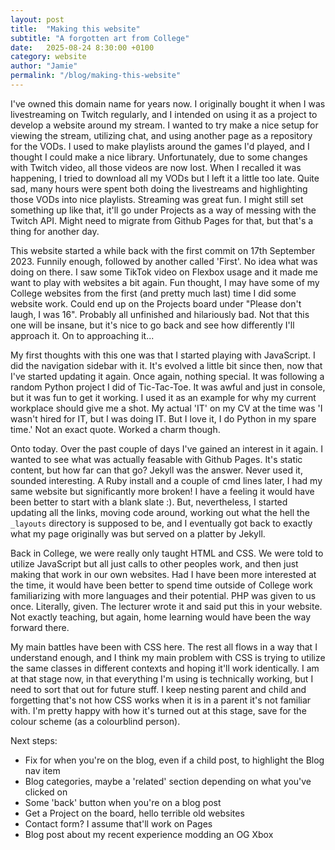 ```yaml
---
layout: post
title:  "Making this website"
subtitle: "A forgotten art from College"
date:   2025-08-24 8:30:00 +0100
category: website
author: "Jamie"
permalink: "/blog/making-this-website"
---
```


I've owned this domain name for years now. I originally bought it when I was livestreaming on Twitch regularly, and I intended on using it as a project to develop a website around my stream. I wanted to try make a nice setup for viewing the stream, utilizing chat, and using another page as a repository for the VODs. I used to make playlists around the games I'd played, and I thought I could make a nice library. Unfortunately, due to some changes with Twitch video, all those videos are now lost. When I recalled it was happening, I tried to download all my VODs but I left it a little too late. Quite sad, many hours were spent both doing the livestreams and highlighting those VODs into nice playlists. Streaming was great fun. I might still set something up like that, it'll go under Projects as a way of messing with the Twitch API. Might need to migrate from Github Pages for that, but that's a thing for another day.

This website started a while back with the first commit on 17th September 2023. Funnily enough, followed by another called 'First'. No idea what was doing on there. I saw some TikTok video on Flexbox usage and it made me want to play with websites a bit again. Fun thought, I may have some of my College websites from the first (and pretty much last) time I did some website work. Could end up on the Projects board under "Please don't laugh, I was 16". Probably all unfinished and hilariously bad. Not that this one will be insane, but it's nice to go back and see how differently I'll approach it. On to approaching it...

My first thoughts with this one was that I started playing with JavaScript. I did the navigation sidebar with it. It's evolved a little bit since then, now that I've started updating it again. Once again, nothing special. It was following a random Python project I did of Tic-Tac-Toe. It was awful and just in console, but it was fun to get it working. I used it as an example for why my current workplace should give me a shot. My actual 'IT' on my CV at the time was 'I wasn't hired for IT, but I was doing IT. But I love it, I do Python in my spare time.' Not an exact quote. Worked a charm though.

Onto today. Over the past couple of days I've gained an interest in it again. I wanted to see what was actually feasable with Github Pages. It's static content, but how far can that go? Jekyll was the answer. Never used it, sounded interesting. A Ruby install and a couple of cmd lines later, I had my same website but significantly more broken! I have a feeling it would have been better to start with a blank slate :). But, nevertheless, I started updating all the links, moving code around, working out what the hell the `_layouts` directory is supposed to be, and I eventually got back to exactly what my page originally was but served on a platter by Jekyll. 

Back in College, we were really only taught HTML and CSS. We were told to utilize JavaScript but all just calls to other peoples work, and then just making that work in our own websites. Had I have been more interested at the time, it would have been better to spend time outside of College work familiarizing with more languages and their potential. PHP was given to us once. Literally, given. The lecturer wrote it and said put this in your website. Not exactly teaching, but again, home learning would have been the way forward there.

My main battles have been with CSS here. The rest all flows in a way that I understand enough, and I think my main problem with CSS is trying to utilize the same classes in different contexts and hoping it'll work identically. I am at that stage now, in that everything I'm using is technically working, but I need to sort that out for future stuff. I keep nesting parent and child and forgetting that's not how CSS works when it is in a parent it's not familiar with. I'm pretty happy with how it's turned out at this stage, save for the colour scheme (as a colourblind person).

Next steps:
- Fix for when you're on the blog, even if a child post, to highlight the Blog nav item 
- Blog categories, maybe a 'related' section depending on what you've clicked on 
- Some 'back' button when you're on a blog post
- Get a Project on the board, hello terrible old websites 
- Contact form? I assume that'll work on Pages 
- Blog post about my recent experience modding an OG Xbox 
